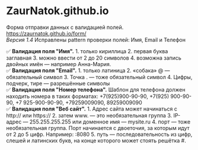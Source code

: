 # ZaurNatok.github.io
Форма отправки данных с валидацией полей.   
https://zaurnatok.github.io/form/  
*Версия 1.4* Исправлены pattern проверки полей: Имя, Email и Телефон

:white_check_mark: **Валидация поля "Имя".** 1. только кириллица 2. первая буква заглавная 3. можно ввести от 2 до 20 символов 4. возможна запись двойных имён — например Анна-Мария.    
:white_check_mark: **Валидация поля "Email".** 1. только латиница 2. «собака» @ — обязательный символ 3. Точка . — тоже обязательный символ 4. Цифры, подчерк, тире — разрешённые символы    
:white_check_mark: **Валидация поля "Номер телефона".** Шаблон для телефона должен находить номера в таких форматах: +7(925)900-90-90, +7(925) 900-90-90, +7 925-900-90-90, +79259009090, 89259009090    
:white_check_mark: **Валидация поля "Веб сайт".** 1. Адрес сайта может начинаться с http:// или https:// 2. затем www. — это необязательная группа 3. IP-адрес — 255.255.255.255 или доменное имя — mysite.ru 4. порт — тоже необязательная группа. Порт начинается с двоеточия, за которым идут от 2 до 5 цифр. Например: :8080 5. путь — последовательность из цифр, слешей и латинских букв, на конце которого может стоять решётка #.     
